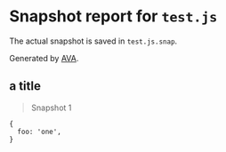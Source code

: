 # Snapshot report for `test.js`

The actual snapshot is saved in `test.js.snap`.

Generated by [AVA](https://avajs.dev).

## a title

> Snapshot 1

    {
      foo: 'one',
    }
